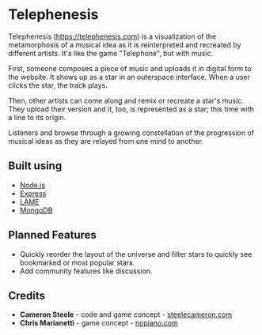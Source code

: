 # Telephenesis

Telephenesis (https://telephenesis.com) is a visualization of the metamorphosis of a musical idea as it is reinterpreted and recreated by different artists. It's like the game "Telephone", but with music.

First, someone composes a piece of music and uploads it in digital form to the website. It shows up as a star in an outerspace interface. When a user clicks the star, the track plays.

Then, other artists can come along and remix or recreate a star's music. They upload their version and it, too, is represented as a star; this time with a line to its origin.

Listeners and browse through a growing constellation of the progression of musical ideas as they are relayed from one mind to another.

## Built using
* [Node.js](https://nodejs.org/en/)
* [Express](https://expressjs.com/)
* [LAME](https://lame.buanzo.org/)
* [MongoDB](https://www.mongodb.com/)

## Planned Features
- Quickly reorder the layout of the universe and filter stars to quickly see bookmarked or most popular stars.
- Add community features like discussion.

## Credits
* **Cameron Steele** - code and game concept - [steelecameron.com](https://steelecameron.com)
* **Chris Marianetti** - game concept - [nopiano.com](http://nopiano.com)
